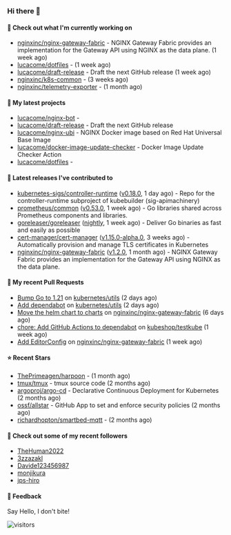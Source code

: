 ### Hi there 👋

#### 👷 Check out what I'm currently working on

- [nginxinc/nginx-gateway-fabric](https://github.com/nginxinc/nginx-gateway-fabric) - NGINX Gateway Fabric provides an implementation for the Gateway API using NGINX as the data plane. (1 week ago)
- [lucacome/dotfiles](https://github.com/lucacome/dotfiles) -  (1 week ago)
- [lucacome/draft-release](https://github.com/lucacome/draft-release) - Draft the next GitHub release (1 week ago)
- [nginxinc/k8s-common](https://github.com/nginxinc/k8s-common) -  (3 weeks ago)
- [nginxinc/telemetry-exporter](https://github.com/nginxinc/telemetry-exporter) -  (1 month ago)

#### 🌱 My latest projects

- [lucacome/nginx-bot](https://github.com/lucacome/nginx-bot) - 
- [lucacome/draft-release](https://github.com/lucacome/draft-release) - Draft the next GitHub release
- [lucacome/nginx-ubi](https://github.com/lucacome/nginx-ubi) - NGINX Docker image based on Red Hat Universal Base Image
- [lucacome/docker-image-update-checker](https://github.com/lucacome/docker-image-update-checker) - Docker Image Update Checker Action
- [lucacome/dotfiles](https://github.com/lucacome/dotfiles) - 

#### 🔭 Latest releases I've contributed to

- [kubernetes-sigs/controller-runtime](https://github.com/kubernetes-sigs/controller-runtime) ([v0.18.0](https://github.com/kubernetes-sigs/controller-runtime/releases/tag/v0.18.0), 1 day ago) - Repo for the controller-runtime subproject of kubebuilder (sig-apimachinery)
- [prometheus/common](https://github.com/prometheus/common) ([v0.53.0](https://github.com/prometheus/common/releases/tag/v0.53.0), 1 week ago) - Go libraries shared across Prometheus components and libraries.
- [goreleaser/goreleaser](https://github.com/goreleaser/goreleaser) ([nightly](https://github.com/goreleaser/goreleaser/releases/tag/nightly), 1 week ago) - Deliver Go binaries as fast and easily as possible
- [cert-manager/cert-manager](https://github.com/cert-manager/cert-manager) ([v1.15.0-alpha.0](https://github.com/cert-manager/cert-manager/releases/tag/v1.15.0-alpha.0), 3 weeks ago) - Automatically provision and manage TLS certificates in Kubernetes
- [nginxinc/nginx-gateway-fabric](https://github.com/nginxinc/nginx-gateway-fabric) ([v1.2.0](https://github.com/nginxinc/nginx-gateway-fabric/releases/tag/v1.2.0), 1 month ago) - NGINX Gateway Fabric provides an implementation for the Gateway API using NGINX as the data plane.

#### 🔨 My recent Pull Requests

- [Bump Go to 1.21](https://github.com/kubernetes/utils/pull/308) on [kubernetes/utils](https://github.com/kubernetes/utils) (2 days ago)
- [Add dependabot](https://github.com/kubernetes/utils/pull/307) on [kubernetes/utils](https://github.com/kubernetes/utils) (2 days ago)
- [Move the helm chart to charts](https://github.com/nginxinc/nginx-gateway-fabric/pull/1862) on [nginxinc/nginx-gateway-fabric](https://github.com/nginxinc/nginx-gateway-fabric) (6 days ago)
- [chore: Add GitHub Actions to dependabot](https://github.com/kubeshop/testkube/pull/5314) on [kubeshop/testkube](https://github.com/kubeshop/testkube) (1 week ago)
- [Add EditorConfig](https://github.com/nginxinc/nginx-gateway-fabric/pull/1849) on [nginxinc/nginx-gateway-fabric](https://github.com/nginxinc/nginx-gateway-fabric) (1 week ago)

#### ⭐ Recent Stars

- [ThePrimeagen/harpoon](https://github.com/ThePrimeagen/harpoon) -  (1 month ago)
- [tmux/tmux](https://github.com/tmux/tmux) - tmux source code (2 months ago)
- [argoproj/argo-cd](https://github.com/argoproj/argo-cd) - Declarative Continuous Deployment for Kubernetes (2 months ago)
- [ossf/allstar](https://github.com/ossf/allstar) - GitHub App to set and enforce security policies (2 months ago)
- [richardhopton/smartbed-mqtt](https://github.com/richardhopton/smartbed-mqtt) -  (2 months ago)

#### 👯 Check out some of my recent followers

- [TheHuman2022](https://github.com/TheHuman2022)
- [3zzazakl](https://github.com/3zzazakl)
- [Davide123456987](https://github.com/Davide123456987)
- [monjikura](https://github.com/monjikura)
- [jps-hiro](https://github.com/jps-hiro)

#### 💬 Feedback

Say Hello, I don't bite!

![visitors](https://visitor-badge.laobi.icu/badge?page_id=lucacome.visitor-badge)
#
